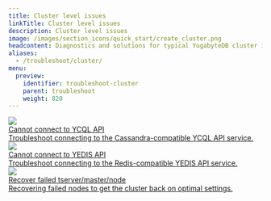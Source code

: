 ```yaml
---
title: Cluster level issues
linkTitle: Cluster level issues
description: Cluster level issues
image: /images/section_icons/quick_start/create_cluster.png
headcontent: Diagnostics and solutions for typical YugabyteDB cluster issues.
aliases:
  - /troubleshoot/cluster/
menu:
  preview:
    identifier: troubleshoot-cluster
    parent: troubleshoot
    weight: 820
---
```


<div class="row">
  <div class="col-12 col-md-6 col-lg-12 col-xl-6">
    <a class="section-link icon-offset" href="connect-ycql/">
      <div class="head">
        <img class="icon" src="/images/section_icons/troubleshoot/troubleshoot.png" aria-hidden="true" />
        <div class="title">Cannot connect to YCQL API</div>
      </div>
      <div class="body">
        Troubleshoot connecting to the Cassandra-compatible YCQL API service.
      </div>
    </a>
  </div>

  <div class="col-12 col-md-6 col-lg-12 col-xl-6">
    <a class="section-link icon-offset" href="connect-yedis/">
      <div class="head">
        <img class="icon" src="/images/section_icons/troubleshoot/troubleshoot.png" aria-hidden="true" />
        <div class="title">Cannot connect to YEDIS API</div>
      </div>
      <div class="body">
        Troubleshoot connecting to the Redis-compatible YEDIS API service.
      </div>
    </a>
  </div>
</div>

<div class="row">
  <div class="col-12 col-md-6 col-lg-12 col-xl-6">
    <a class="section-link icon-offset" href="recover_server/">
      <div class="head">
        <img class="icon" src="/images/section_icons/troubleshoot/troubleshoot.png" aria-hidden="true" />
        <div class="title">Recover failed tserver/master/node</div>
      </div>
      <div class="body">
        Recovering failed nodes to get the cluster back on optimal settings.
      </div>
    </a>
  </div>
</div>

